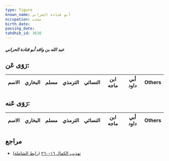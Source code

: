 ```yaml
---
type: figure
known_name: أبو قتادة الحراني
occupation: محدث
birth_date:
passing_date:
tahdhib_id: 3638
---
```

##### عبد الله بن واقد أبو قتادة الحراني

## رَوَى عَن:
| الاسم | البخاري | مسلم | الترمذي | النسائي | ابن ماجه | أبي داود | Others |
| ----- | ------- | ---- | ------- | ------- | -------- | -------- | ------ |
## رَوَى عَنه:
| الاسم | البخاري | مسلم | الترمذي | النسائي | ابن ماجه | أبي داود | Others |
| ----- | ------- | ---- | ------- | ------- | -------- | -------- | ------ |
## مراجع
- [تهذيب الكمال ١٦-٢٦٠](obsidian://open?vault=Tahdhib-al-Kamal&file=Figures/٣٦٣٨-عبد%20الله%20بن%20واقد%20أبو%20قتادة%20الحراني) ([رابط الشاملة](https://shamela.ws/book/3722/8253))